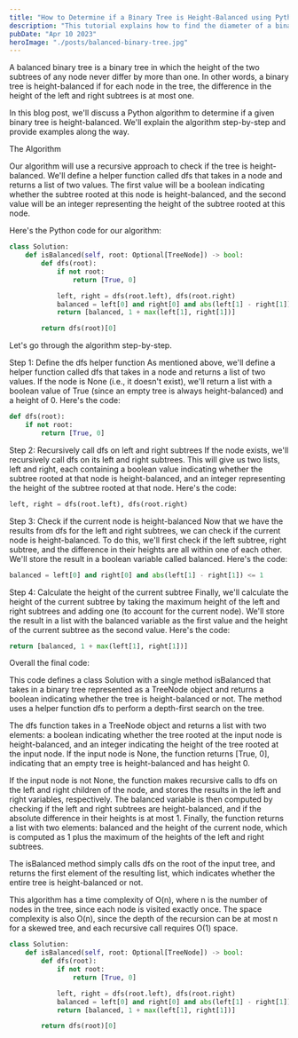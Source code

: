 ```yaml
---
title: "How to Determine if a Binary Tree is Height-Balanced using Python"
description: "This tutorial explains how to find the diameter of a binary tree using depth-first search (DFS) algorithm in Python. It includes a step-by-step example to illustrate the process of traversing the tree and calculating the diameter."
pubDate: "Apr 10 2023"
heroImage: "./posts/balanced-binary-tree.jpg"
---
```


A balanced binary tree is a binary tree in which the height of the two subtrees of any node never differ by more than one. In other words, a binary tree is height-balanced if for each node in the tree, the difference in the height of the left and right subtrees is at most one.

In this blog post, we'll discuss a Python algorithm to determine if a given binary tree is height-balanced. We'll explain the algorithm step-by-step and provide examples along the way.

The Algorithm

Our algorithm will use a recursive approach to check if the tree is height-balanced. We'll define a helper function called dfs that takes in a node and returns a list of two values. The first value will be a boolean indicating whether the subtree rooted at this node is height-balanced, and the second value will be an integer representing the height of the subtree rooted at this node.

Here's the Python code for our algorithm:
```python
class Solution:
    def isBalanced(self, root: Optional[TreeNode]) -> bool:
        def dfs(root):
            if not root:
                return [True, 0]

            left, right = dfs(root.left), dfs(root.right)
            balanced = left[0] and right[0] and abs(left[1] - right[1]) <= 1
            return [balanced, 1 + max(left[1], right[1])]

        return dfs(root)[0]
```
Let's go through the algorithm step-by-step.

Step 1: Define the dfs helper function
As mentioned above, we'll define a helper function called dfs that takes in a node and returns a list of two values. If the node is None (i.e., it doesn't exist), we'll return a list with a boolean value of True (since an empty tree is always height-balanced) and a height of 0. Here's the code:

```python
def dfs(root):
    if not root:
        return [True, 0]

```


Step 2: Recursively call dfs on left and right subtrees
If the node exists, we'll recursively call dfs on its left and right subtrees. This will give us two lists, left and right, each containing a boolean value indicating whether the subtree rooted at that node is height-balanced, and an integer representing the height of the subtree rooted at that node. Here's the code:

```python
left, right = dfs(root.left), dfs(root.right)
```
Step 3: Check if the current node is height-balanced
Now that we have the results from dfs for the left and right subtrees, we can check if the current node is height-balanced. To do this, we'll first check if the left subtree, right subtree, and the difference in their heights are all within one of each other. We'll store the result in a boolean variable called balanced. Here's the code:

```python
balanced = left[0] and right[0] and abs(left[1] - right[1]) <= 1
```

Step 4: Calculate the height of the current subtree
Finally, we'll calculate the height of the current subtree by taking the maximum height of the left and right subtrees and adding one (to account for the current node). We'll store the result in a list with the balanced variable as the first value and the height of the current subtree as the second value. Here's the code:


```python
return [balanced, 1 + max(left[1], right[1])]
```
Overall the final code:

This code defines a class Solution with a single method isBalanced that takes in a binary tree represented as a TreeNode object and returns a boolean indicating whether the tree is height-balanced or not. The method uses a helper function dfs to perform a depth-first search on the tree.

The dfs function takes in a TreeNode object and returns a list with two elements: a boolean indicating whether the tree rooted at the input node is height-balanced, and an integer indicating the height of the tree rooted at the input node. If the input node is None, the function returns [True, 0], indicating that an empty tree is height-balanced and has height 0.

If the input node is not None, the function makes recursive calls to dfs on the left and right children of the node, and stores the results in the left and right variables, respectively. The balanced variable is then computed by checking if the left and right subtrees are height-balanced, and if the absolute difference in their heights is at most 1. Finally, the function returns a list with two elements: balanced and the height of the current node, which is computed as 1 plus the maximum of the heights of the left and right subtrees.

The isBalanced method simply calls dfs on the root of the input tree, and returns the first element of the resulting list, which indicates whether the entire tree is height-balanced or not.

This algorithm has a time complexity of O(n), where n is the number of nodes in the tree, since each node is visited exactly once. The space complexity is also O(n), since the depth of the recursion can be at most n for a skewed tree, and each recursive call requires O(1) space.

```py
class Solution:
    def isBalanced(self, root: Optional[TreeNode]) -> bool:
        def dfs(root):
            if not root:
                return [True, 0]

            left, right = dfs(root.left), dfs(root.right)
            balanced = left[0] and right[0] and abs(left[1] - right[1]) <= 1
            return [balanced, 1 + max(left[1], right[1])]

        return dfs(root)[0]
```